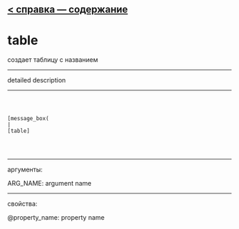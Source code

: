 [< справка — содержание](ceammc_lib.html)
---

# table


создает таблицу с названием

---

detailed description
<br>


---


```



[message_box(                                 
|
[table]


            
```

---
аргументы:

ARG_NAME: argument name<br>

---
свойства:

@property_name: property name<br>

